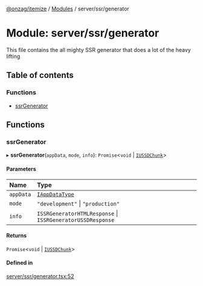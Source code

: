 [@onzag/itemize](../README.md) / [Modules](../modules.md) / server/ssr/generator

# Module: server/ssr/generator

This file contains the all mighty SSR generator
that does a lot of the heavy lifting

## Table of contents

### Functions

- [ssrGenerator](server_ssr_generator.md#ssrgenerator)

## Functions

### ssrGenerator

▸ **ssrGenerator**(`appData`, `mode`, `info`): `Promise`\<`void` \| [`IUSSDChunk`](../interfaces/ussd.IUSSDChunk.md)\>

#### Parameters

| Name | Type |
| :------ | :------ |
| `appData` | [`IAppDataType`](../interfaces/server.IAppDataType.md) |
| `mode` | ``"development"`` \| ``"production"`` |
| `info` | `ISSRGeneratorHTMLResponse` \| `ISSRGeneratorUSSDResponse` |

#### Returns

`Promise`\<`void` \| [`IUSSDChunk`](../interfaces/ussd.IUSSDChunk.md)\>

#### Defined in

[server/ssr/generator.tsx:52](https://github.com/onzag/itemize/blob/59702dd5/server/ssr/generator.tsx#L52)
